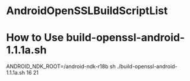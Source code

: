 # AndroidOpenSSLBuildScriptList


# How to Use build-openssl-android-1.1.1a.sh

ANDROID_NDK_ROOT=<ndk path>/android-ndk-r18b sh ./build-openssl-android-1.1.1a.sh 16 21
